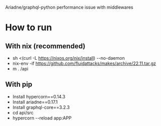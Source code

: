 Ariadne/graphql-python performance issue with middlewares

# How to run

## With nix (recommended)

- sh <(curl -L https://nixos.org/nix/install) --no-daemon
- nix-env -if https://github.com/fluidattacks/makes/archive/22.11.tar.gz
- m . /api

## With pip

- Install hypercorn==0.14.3
- Install ariadne==0.17.1
- Install graphql-core==3.2.3
- cd api/src
- hypercorn --reload app:APP
